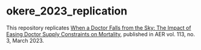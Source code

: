 # okere_2023_replication

This repository replicates [When a Doctor Falls from the Sky: The Impact of Easing
Doctor Supply Constraints on Mortality](https://www.aeaweb.org/articles?id=10.1257/aer.20210701), published in AER vol. 113, no. 3, March 2023.  
